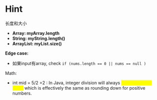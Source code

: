 # Hint

长度和大小

* **Array: myArray.length**
* **String: myString.length()**
* **ArrayList: myList.size()**

**Edge case:**

* 如果input有array, check `if (nums.length == 0 || nums == null )`

Math:

* int mid = 5/2 =2 : In Java, integer division will always <mark style="color:yellow;">**round towards zero,**</mark> which is effectively the same as rounding down for positive numbers.

